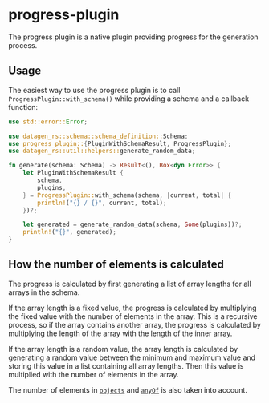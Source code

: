 # progress-plugin

The progress plugin is a native plugin providing progress for the generation process.

## Usage

The easiest way to use the progress plugin is to call `ProgressPlugin::with_schema()`
while providing a schema and a callback function:

```rust
use std::error::Error;

use datagen_rs::schema::schema_definition::Schema;
use progress_plugin::{PluginWithSchemaResult, ProgressPlugin};
use datagen_rs::util::helpers::generate_random_data;

fn generate(schema: Schema) -> Result<(), Box<dyn Error>> {
    let PluginWithSchemaResult {
        schema,
        plugins,
    } = ProgressPlugin::with_schema(schema, |current, total| {
        println!("{} / {}", current, total);
    })?;

    let generated = generate_random_data(schema, Some(plugins))?;
    println!("{}", generated);
}
```

## How the number of elements is calculated

The progress is calculated by first generating a list of array lengths
for all arrays in the schema.

If the array length is a fixed value,
the progress is calculated by multiplying the fixed value with the
number of elements in the array. This is a recursive process, so
if the array contains another array, the progress is calculated
by multiplying the length of the array with the length of the
inner array.

If the array length is a random value, the array length is calculated
by generating a random value between the minimum and maximum value
and storing this value in a list containing all array lengths.
Then this value is multiplied with the number of elements in the array.

The number of elements in [`objects`](https://markusjx.github.io/datagen/docs/generators/object/) and
[`anyOf`](https://markusjx.github.io/datagen/docs/generators/anyof/) is also taken into account.
